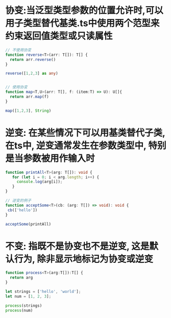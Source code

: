 # 协变:当泛型类型参数的位置允许时,可以用子类型替代基类.ts中使用两个范型来约束返回值类型或只读属性

  ```typescript
  // 不使用协变
  function reverse<T>(arr: T[]): T[] {
    return arr.reverse()
  }

  reverse([1,2,3] as any)


  // 使用协变
  function map<T,U>(arr: T[], f: (item:T) => U): U[]{
    return arr.map(f)
  }

  map([1,2,3], String)
  ```

  # 逆变: 在某些情况下可以用基类替代子类, 在ts中, 逆变通常发生在参数类型中, 特别是当参数被用作输入时

 ```typescript
 function printAll<T>(arg: T[]): void {
    for (let i = 0; i < arg.length; i++) {
      console.log(arg[i]);
    }
 }

 // 逆变的例子
 function acceptSome<T>(cb: (arg: T[]) => void): void {
  cb(['hello'])
 }

 acceptSome(printAll)

 ```

 # 不变: 指既不是协变也不是逆变, 这是默认行为, 除非显示地标记为协变或逆变

```typescript
function process<T>(arg:T[]):T[] {
  return arg
}

let strings = ['hello', 'world'];
let num = [1, 2, 3];

process(strings)
process(num)
```

